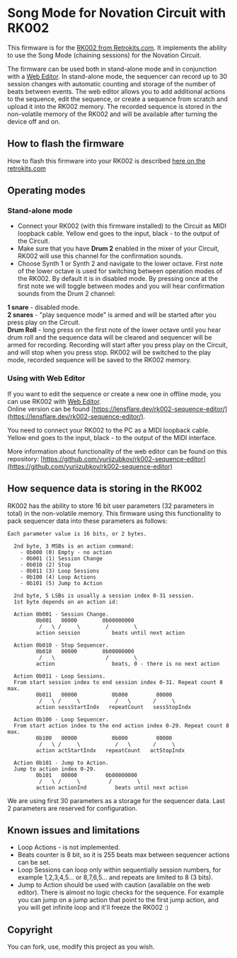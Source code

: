 # Song Mode for Novation Circuit with RK002

This firmware is for the [RK002 from Retrokits.com](https://www.retrokits.com/rk-002/). It implements the ability to use the Song Mode (chaining sessions) for the Novation Circuit.


The firmware can be used both in stand-alone mode and in conjunction with a [Web Editor](https://github.com/yuriizubkov/rk002-sequence-editor). In stand-alone mode, the sequencer can record up to 30 session changes with automatic counting and storage of the number of beats between events. The web editor allows you to add additional actions to the sequence, edit the sequence, or create a sequence from scratch and upload it into the RK002 memory. The recorded sequence is stored in the non-volatile memory of the RK002 and will be available after turning the device off and on.

## How to flash the firmware
How to flash this firmware into your RK002 is described [here on the retrokits.com](https://www.retrokits.com/rk002-duy/)

## Operating modes

### Stand-alone mode
- Connect your RK002 (with this firmware installed) to the Circuit as MIDI loopback cable. Yellow end goes to the input, black - to the output of the Circuit. 
- Make sure that you have <strong>Drum 2</strong> enabled in the mixer of your Circuit, RK002 will use this channel for the confirmation sounds. 
- Choose Synth 1 or Synth 2 and navigate to the lower octave. First note of the lower octave is used for switching between operation modes of the RK002. By default it is in disabled mode. By pressing once at the first note we will toggle between modes and you will hear confirmation sounds from the Drum 2 channel:

<strong>1 snare</strong> - disabled mode. </br>
<strong>2 snares</strong> - "play sequence mode" is armed and will be started after you press play on the Circuit.<br/>
<strong>Drum Roll</strong> - long press on the first note of the lower octave until you hear drum roll and the sequence data will be cleared and sequencer will be armed for recording. Recording will start after you press play on the Circuit, and will stop when you press stop. RK002 will be switched to the play mode, recorded sequence will be saved to the RK002 memory.

### Using with Web Editor
If you want to edit the sequence or create a new one in offline mode, you can use RK002 with [Web Editor](https://github.com/yuriizubkov/rk002-sequence-editor).</br>
Online version can be found [https://lensflare.dev/rk002-sequence-editor/](https://lensflare.dev/rk002-sequence-editor/).

You need to connect your RK002 to the PC as a MIDI loopback cable. Yellow end goes to the input, black - to the output of the MIDI interface.

More information about functionality of the web editor can be found on this repository: [https://github.com/yuriizubkov/rk002-sequence-editor](https://github.com/yuriizubkov/rk002-sequence-editor)

## How sequence data is storing in the RK002
RK002 has the ability to store 16 bit user parameters (32 parameters in total) in the non-volatile memory. This firmware using this functionality to pack sequencer data into these parameters as follows:
```
Each parameter value is 16 bits, or 2 bytes.
  
  2nd byte, 3 MSBs is an action command:
    - 0b000 (0) Empty - no action
    - 0b001 (1) Session Change
    - 0b010 (2) Stop
    - 0b011 (3) Loop Sessions
    - 0b100 (4) Loop Actions
    - 0b101 (5) Jump to Action
    
  2nd byte, 5 LSBs is usually a session index 0-31 session.
  1st byte depends on an action id:

  Action 0b001 - Session Change.
         0b001   00000        0b00000000
          /   \ /     \        /        \
         action session          beats until next action
  
  Action 0b010 - Stop Sequencer.
         0b010   00000        0b00000000
          /   \                /        \
         action                  beats, 0 - there is no next action

  Action 0b011 - Loop Sessions.
  From start session index to end session index 0-31. Repeat count 8 max.
         0b011   00000           0b000         00000
          /   \ /     \           /   \       /     \
         action sessStartIndx   repeatCount   sessStopIndx 

  Action 0b100 - Loop Sequencer.
  From start action index to the end action index 0-29. Repeat count 8 max.
         0b100   00000           0b000         00000
          /   \ /     \           /   \       /     \
         action actStartIndx   repeatCount   actStopIndx 

  Action 0b101 - Jump to Action.
  Jump to action index 0-29.
         0b101   00000         0b00000000
          /   \ /     \         /        \
         action actionInd         beats until next action
```
We are using first 30 parameters as a storage for the sequencer data. Last 2 parameters are reserved for configuration.

## Known issues and limitations
- Loop Actions - is not implemented.
- Beats counter is 8 bit, so it is 255 beats max between sequencer actions can be set.
- Loop Sessions can loop only within sequentially session numbers, for example 1,2,3,4,5... or 8,7,6,5... and repeats are limited to 8 (3 bits).
- Jump to Action should be used with caution (available on the web editor). There is almost no logic checks for the sequence. For example you can jump on a jump action that point to the first jump action, and you will get infinite loop and it'll freeze the RK002 :)

## Copyright
You can fork, use, modify this project as you wish.